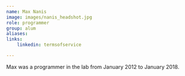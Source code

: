 ```yaml
---
name: Max Nanis
image: images/nanis_headshot.jpg
role: programmer
group: alum
aliases:
links:
    linkedin: termsofservice

---
```


Max was a programmer in the lab from January 2012 to January 2018.